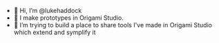 - 👋 Hi, I’m @lukehaddock
- 👀 I make prototypes in Origami Studio.
- 🌱 I’m trying to build a place to share tools I've made in Origami Studio which extend and symplify it

<!---
lukehaddock/lukehaddock is a ✨ special ✨ repository because its `README.md` (this file) appears on your GitHub profile.
You can click the Preview link to take a look at your changes.
--->
